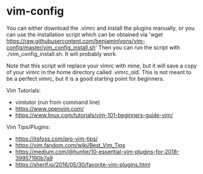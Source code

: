 # vim-config
You can either download the .vimrc and install the plugins manually, or you can use the installation
script which can be obtained via 
	'wget https://raw.githubusercontent.com/benjaminlyons/vim-config/master/vim_config_install.sh'
Then you can run the script with ./vim_config_install.sh. It will probably work.

Note that this script will replace your vimrc with mine, but it will save a copy of your vimrc in 
the home directory called .vimrc_old. This is not meant to be a perfect vimrc, but it is a good
starting point for beginners.

Vim Tutorials:
- vimtutor (run from command line)
- https://www.openvim.com/
- https://www.linux.com/tutorials/vim-101-beginners-guide-vim/

Vim Tips/Plugins:
- https://itsfoss.com/pro-vim-tips/
- https://vim.fandom.com/wiki/Best_Vim_Tips
- https://medium.com/@huntie/10-essential-vim-plugins-for-2018-39957190b7a9
- https://sherif.io/2016/05/30/favorite-vim-plugins.html
